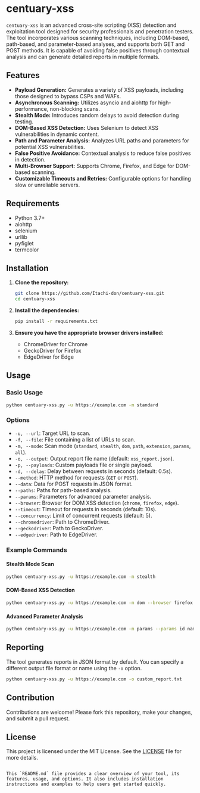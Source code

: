 # centuary-xss

`centuary-xss` is an advanced cross-site scripting (XSS) detection and exploitation tool designed for security professionals and penetration testers. The tool incorporates various scanning techniques, including DOM-based, path-based, and parameter-based analyses, and supports both GET and POST methods. It is capable of avoiding false positives through contextual analysis and can generate detailed reports in multiple formats.

## Features

- **Payload Generation:** Generates a variety of XSS payloads, including those designed to bypass CSPs and WAFs.
- **Asynchronous Scanning:** Utilizes asyncio and aiohttp for high-performance, non-blocking scans.
- **Stealth Mode:** Introduces random delays to avoid detection during testing.
- **DOM-Based XSS Detection:** Uses Selenium to detect XSS vulnerabilities in dynamic content.
- **Path and Parameter Analysis:** Analyzes URL paths and parameters for potential XSS vulnerabilities.
- **False Positive Avoidance:** Contextual analysis to reduce false positives in detection.
- **Multi-Browser Support:** Supports Chrome, Firefox, and Edge for DOM-based scanning.
- **Customizable Timeouts and Retries:** Configurable options for handling slow or unreliable servers.

## Requirements

- Python 3.7+
- aiohttp
- selenium
- urllib
- pyfiglet
- termcolor

## Installation

1. **Clone the repository:**

    ```bash
    git clone https://github.com/Itachi-don/centuary-xss.git
    cd centuary-xss
    ```

2. **Install the dependencies:**

    ```bash
    pip install -r requirements.txt
    ```

3. **Ensure you have the appropriate browser drivers installed:**
   - ChromeDriver for Chrome
   - GeckoDriver for Firefox
   - EdgeDriver for Edge

## Usage

### Basic Usage

```bash
python centuary-xss.py -u https://example.com -m standard
```

### Options

- `-u, --url`: Target URL to scan.
- `-f, --file`: File containing a list of URLs to scan.
- `-m, --mode`: Scan mode (`standard`, `stealth`, `dom`, `path`, `extension`, `params`, `all`).
- `-o, --output`: Output report file name (default: `xss_report.json`).
- `-p, --payloads`: Custom payloads file or single payload.
- `-d, --delay`: Delay between requests in seconds (default: 0.5s).
- `--method`: HTTP method for requests (`GET` or `POST`).
- `--data`: Data for POST requests in JSON format.
- `--paths`: Paths for path-based analysis.
- `--params`: Parameters for advanced parameter analysis.
- `--browser`: Browser for DOM XSS detection (`chrome`, `firefox`, `edge`).
- `--timeout`: Timeout for requests in seconds (default: 10s).
- `--concurrency`: Limit of concurrent requests (default: 5).
- `--chromedriver`: Path to ChromeDriver.
- `--geckodriver`: Path to GeckoDriver.
- `--edgedriver`: Path to EdgeDriver.

### Example Commands

#### Stealth Mode Scan

```bash
python centuary-xss.py -u https://example.com -m stealth
```

#### DOM-Based XSS Detection

```bash
python centuary-xss.py -u https://example.com -m dom --browser firefox --geckodriver /path/to/geckodriver
```

#### Advanced Parameter Analysis

```bash
python centuary-xss.py -u https://example.com -m params --params id name --data '{"id": "1"}'
```

## Reporting

The tool generates reports in JSON format by default. You can specify a different output file format or name using the `-o` option.

```bash
python centuary-xss.py -u https://example.com -o custom_report.txt
```

## Contribution

Contributions are welcome! Please fork this repository, make your changes, and submit a pull request.

## License

This project is licensed under the MIT License. See the [LICENSE](LICENSE) file for more details.
```

This `README.md` file provides a clear overview of your tool, its features, usage, and options. It also includes installation instructions and examples to help users get started quickly.
